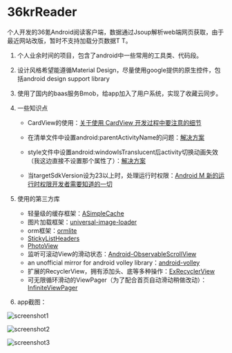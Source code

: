 36krReader
======

个人开发的36氪Android阅读客户端，数据通过Jsoup解析web端网页获取，由于最近网站改版，暂时不支持加载分页数据T T。

1. 个人业余时间的项目，包含了android中一些常用的工具类、代码段。

2. 设计风格希望能遵循Material Design，尽量使用google提供的原生控件，包括android design support library

3. 使用了国内的baas服务Bmob，给app加入了用户系统，实现了收藏云同步。

4. 一些知识点

	- CardView的使用：[关于使用 CardView 开发过程中要注意的细节](http://blog.feng.moe/2015/10/24/something-about-cardview-development/)

	- 在清单文件中设置android:parentActivityName的问题：[解决方案](http://blog.csdn.net/mengweiqi33/article/details/41285699)
	
	- style文件中设置android:windowIsTranslucent后activity切换动画失效（我这边直接不设置那个属性了）：[解决方案](http://blog.csdn.net/fancylovejava/article/details/39643449)

	- 当targetSdkVersion设为23以上时，处理运行时权限：[Android M 新的运行时权限开发者需要知道的一切
](http://jijiaxin89.com/2015/08/30/Android-s-Runtime-Permission/)
5. 使用的第三方库

	- 轻量级的缓存框架：[ASimpleCache](https://github.com/yangfuhai/ASimpleCache "")
	- 图片加载框架：[universal-image-loader](https://github.com/nostra13/Android-Universal-Image-Loader "")
	- orm框架：[ormlite](https://github.com/j256/ormlite-android "")
	- [StickyListHeaders](https://github.com/emilsjolander/StickyListHeaders "")
	- [PhotoView](https://github.com/chrisbanes/PhotoView "")
	- 监听可滚动View的滑动状态：[Android-ObservableScrollView](https://github.com/ksoichiro/Android-ObservableScrollView "")
	- an unofficial mirror for android volley library：[android-volley](https://github.com/mcxiaoke/android-volley "")
	- 扩展的RecyclerView，拥有添加头、底等多种操作：[ExRecyclerView](https://github.com/tianzhijiexian/ExRecyclerView "")
	- 可无限循环滑动的ViewPager（为了配合首页自动滑动稍做改动）：[InfiniteViewPager](https://github.com/antonyt/InfiniteViewPager "")

6. app截图：

![screenshot1](https://raw.githubusercontent.com/kinneyyan/36krReader/master/Screenshots/device-2015-10-29-152645.png)

![screenshot2](https://raw.githubusercontent.com/kinneyyan/36krReader/master/Screenshots/device-2015-10-29-152823.png)

![screenshot3](https://raw.githubusercontent.com/kinneyyan/36krReader/master/Screenshots/device-2015-10-29-152910.png)
